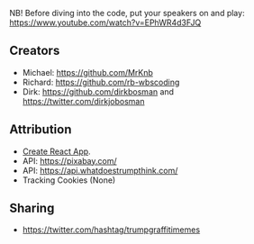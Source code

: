 NB! Before diving into the code, put your speakers on and play: https://www.youtube.com/watch?v=EPhWR4d3FJQ

## Creators
* Michael: https://github.com/MrKnb
* Richard: https://github.com/rb-wbscoding
* Dirk: https://github.com/dirkbosman and https://twitter.com/dirkjobosman

## Attribution
* [Create React App](https://github.com/facebook/create-react-app).
* API: https://pixabay.com/
* API: https://api.whatdoestrumpthink.com/
* Tracking Cookies (None)

## Sharing
* https://twitter.com/hashtag/trumpgraffitimemes


